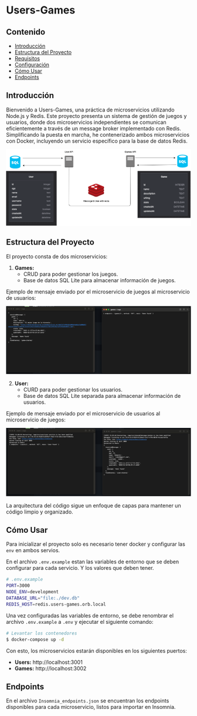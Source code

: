 # Users-Games

## Contenido

- [Introducción](#introducción)
- [Estructura del Proyecto](#estructura-del-proyecto)
- [Requisitos](#requisitos)
- [Configuración](#configuración)
- [Cómo Usar](#cómo-usar)
- [Endpoints](#endpoints)

## Introducción

Bienvenido a Users-Games, una práctica de microservicios utilizando Node.js y Redis. Este proyecto presenta un sistema de gestión de juegos y usuarios, donde dos microservicios independientes se comunican eficientemente a través de un message broker implementado con Redis. Simplificando la puesta en marcha, he contenerizado ambos microservicios con Docker, incluyendo un servicio específico para la base de datos Redis.

![Users-Games](./diagram.dio.png)

## Estructura del Proyecto

El proyecto consta de dos microservicios:

1. **Games:**
    - CRUD para poder gestionar los juegos.
    - Base de datos SQL Lite para almacenar información de juegos.

Ejemplo de mensaje enviado por el microservicio de juegos al microservicio de usuarios:

![Games](./game-to-user.message.png)

2. **User:**
    - CURD para poder gestionar los usuarios.
    - Base de datos SQL Lite separada para almacenar información de usuarios.

Ejemplo de mensaje enviado por el microservicio de usuarios al microservicio de juegos:

![Users](./user-to-games.message.png)

La arquitectura del código sigue un enfoque de capas para mantener un código limpio y organizado.

## Cómo Usar
Para inicializar el proyecto solo es necesario tener docker y configurar las `env` en ambos servios.

En el archivo `.env.example` estan las variables de entorno que se deben configurar para cada servicio. Y los valores que deben tener.

```bash
# .env.example
PORT=3000
NODE_ENV=development
DATABASE_URL="file:./dev.db"
REDIS_HOST=redis.users-games.orb.local

```
Una vez configuradas las variables de entorno, se debe renombrar el archivo `.env.example` a `.env` y ejecutar el siguiente comando:

```bash
# Levantar los contenedores
$ docker-compose up -d
```

Con esto, los microservicios estarán disponibles en los siguientes puertos:

- **Users:** http://localhost:3001
- **Games:** http://localhost:3002

## Endpoints
En el archivo `Insomnia_endpoints.json` se encuentran los endpoints disponibles para cada microservicio, listos para importar en Insomnia.